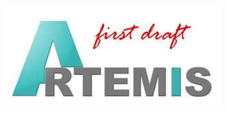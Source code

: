 ![Artemis first draft](https://github.com/begarco/resources/blob/master/logo_artemis_05.png?raw=true)
